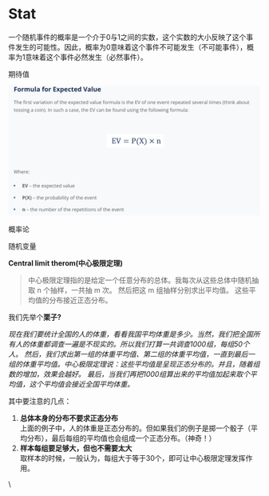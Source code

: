 # Stat

一个随机事件的概率是一个介于0与1之间的实数，这个实数的大小反映了这个事件发生的可能性。因此，概率为0意味着这个事件不可能发生（不可能事件），概率为1意味着这个事件必然发生（必然事件）。

期待值

![](<../.gitbook/assets/截屏2022-04-19 下午11.57.44.png>)

概率论

随机变量



**Central limit therom(中心极限定理)**

> 中心极限定理指的是给定一个任意分布的总体。我每次从这些总体中随机抽取 n 个抽样，一共抽 m 次。 然后把这 m 组抽样分别求出平均值。 这些平均值的分布接近正态分布。

我们先举个**栗子?**

_现在我们要统计全国的人的体重，看看我国平均体重是多少。当然，我们把全国所有人的体重都调查一遍是不现实的。所以我们打算一共调查1000组，每组50个人。 然后，我们求出第一组的体重平均值、第二组的体重平均值，一直到最后一组的体重平均值。中心极限定理说：这些平均值是呈现正态分布的。并且，随着组数的增加，效果会越好。 最后，当我们再把1000组算出来的平均值加起来取个平均值，这个平均值会接近全国平均体重。_

其中要注意的几点：

1. **总体本身的分布不要求正态分布**\
   上面的例子中，人的体重是正态分布的。但如果我们的例子是掷一个骰子（平均分布），最后每组的平均值也会组成一个正态分布。（神奇！）
2. **样本每组要足够大，但也不需要太大**\
   取样本的时候，一般认为，每组大于等于30个，即可让中心极限定理发挥作用。

\


